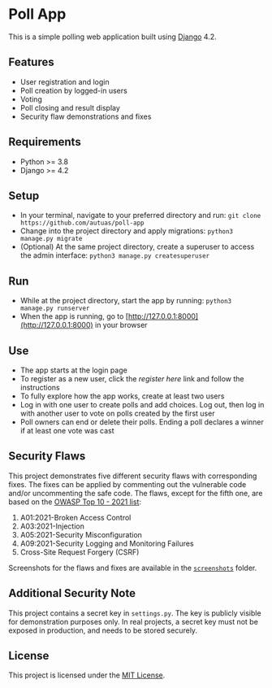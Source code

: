 # Poll App

This is a simple polling web application built using [Django](https://www.djangoproject.com/) 4.2. 

## Features

- User registration and login
- Poll creation by logged-in users
- Voting
- Poll closing and result display
- Security flaw demonstrations and fixes

## Requirements

- Python >= 3.8
- Django >= 4.2

## Setup

- In your terminal, navigate to your preferred directory and run: `git clone https://github.com/autuas/poll-app`
- Change into the project directory and apply migrations: `python3 manage.py migrate`
- (Optional) At the same project directory, create a superuser to access the admin interface: `python3 manage.py createsuperuser`

## Run
- While at the project directory, start the app by running: `python3 manage.py runserver`
- When the app is running, go to [http://127.0.0.1:8000](http://127.0.0.1:8000) in your browser

## Use

- The app starts at the login page
- To register as a new user, click the *register here* link and follow the instructions
- To fully explore how the app works, create at least two users
- Log in with one user to create polls and add choices. Log out, then log in with another user to vote on polls created by the first user
- Poll owners can end or delete their polls. Ending a poll declares a winner if at least one vote was cast

## Security Flaws

This project demonstrates five different security flaws with corresponding fixes. The fixes can be applied by commenting out the vulnerable code and/or uncommenting the safe code. The flaws, except for the fifth one, are based on the [OWASP Top 10 - 2021 list](https://owasp.org/Top10/):

1. A01:2021-Broken Access Control
2. A03:2021-Injection
3. A05:2021-Security Misconfiguration
4. A09:2021-Security Logging and Monitoring Failures
5. Cross-Site Request Forgery (CSRF)

Screenshots for the flaws and fixes are available in the [`screenshots`](https://github.com/autuas/poll-app/tree/main/screenshots) folder.

## Additional Security Note

This project contains a secret key in `settings.py`. The key is publicly visible for demonstration purposes only. In real projects, a secret key must not be exposed in production, and needs to be stored securely.

## License

This project is licensed under the [MIT License](LICENSE).

